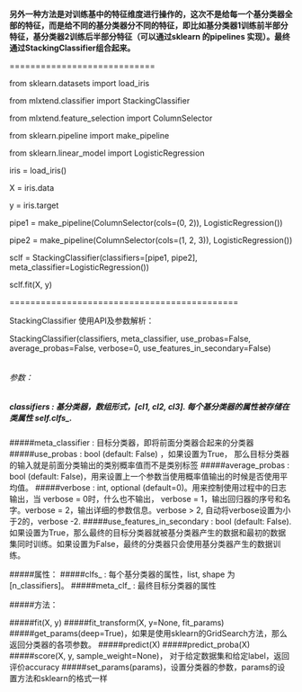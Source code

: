 **另外一种方法是对训练基中的特征维度进行操作的，这次不是给每一个基分类器全部的特征，而是给不同的基分类器分不同的特征，即比如基分类器1训练前半部分特征，基分类器2训练后半部分特征（可以通过sklearn 的pipelines 实现）。最终通过StackingClassifier组合起来。**

============================

from sklearn.datasets import load_iris

from mlxtend.classifier import StackingClassifier

from mlxtend.feature_selection import ColumnSelector

from sklearn.pipeline import make_pipeline

from sklearn.linear_model import LogisticRegression

iris = load_iris() 

X = iris.data

y = iris.target

pipe1 = make_pipeline(ColumnSelector(cols=(0, 2)), LogisticRegression())

pipe2 = make_pipeline(ColumnSelector(cols=(1, 2, 3)),
                      LogisticRegression())
                      
sclf = StackingClassifier(classifiers=[pipe1, pipe2], 
                          meta_classifier=LogisticRegression())

sclf.fit(X, y)

============================================

StackingClassifier 使用API及参数解析：

StackingClassifier(classifiers, meta_classifier, use_probas=False, average_probas=False, verbose=0, use_features_in_secondary=False)
######
###### 参数：
#####
##### classifiers : 基分类器，数组形式，[cl1, cl2, cl3]. 每个基分类器的属性被存储在类属性 self.clfs_.
#####meta_classifier : 目标分类器，即将前面分类器合起来的分类器
#####use_probas : bool (default: False) ，如果设置为True， 那么目标分类器的输入就是前面分类输出的类别概率值而不是类别标签
#####average_probas : bool (default: False)，用来设置上一个参数当使用概率值输出的时候是否使用平均值。
#####verbose : int, optional (default=0)。用来控制使用过程中的日志输出，当 verbose = 0时，什么也不输出， verbose = 1，输出回归器的序号和名字。verbose = 2，输出详细的参数信息。verbose > 2, 自动将verbose设置为小于2的，verbose -2.
#####use_features_in_secondary : bool (default: False). 如果设置为True，那么最终的目标分类器就被基分类器产生的数据和最初的数据集同时训练。如果设置为False，最终的分类器只会使用基分类器产生的数据训练。

#####属性：
#####clfs_ : 每个基分类器的属性，list, shape 为 [n_classifiers]。
#####meta_clf_ : 最终目标分类器的属性

#####方法：

#####fit(X, y)
#####fit_transform(X, y=None, fit_params)
#####get_params(deep=True)，如果是使用sklearn的GridSearch方法，那么返回分类器的各项参数。
#####predict(X)
#####predict_proba(X)
#####score(X, y, sample_weight=None)， 对于给定数据集和给定label，返回评价accuracy
#####set_params(params)，设置分类器的参数，params的设置方法和sklearn的格式一样